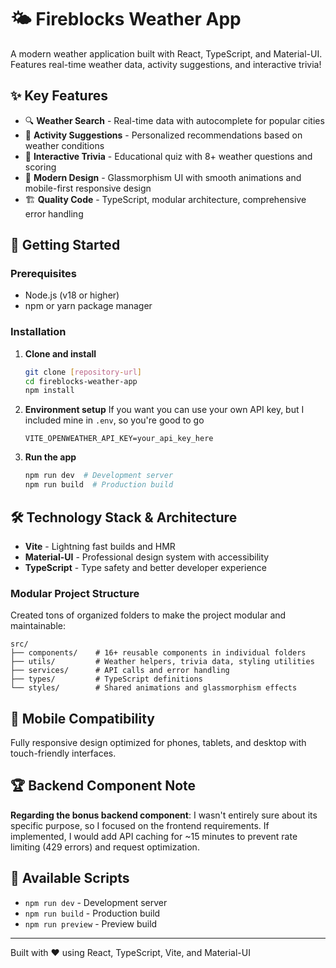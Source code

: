 # 🌤️ Fireblocks Weather App

A modern weather application built with React, TypeScript, and Material-UI. Features real-time weather data, activity suggestions, and interactive trivia!

## ✨ Key Features

- 🔍 **Weather Search** - Real-time data with autocomplete for popular cities
- 🎯 **Activity Suggestions** - Personalized recommendations based on weather conditions
- 🧠 **Interactive Trivia** - Educational quiz with 8+ weather questions and scoring
- 🎨 **Modern Design** - Glassmorphism UI with smooth animations and mobile-first responsive design
- 🏗️ **Quality Code** - TypeScript, modular architecture, comprehensive error handling

## 🚀 Getting Started

### Prerequisites
- Node.js (v18 or higher)
- npm or yarn package manager

### Installation

1. **Clone and install**
   ```bash
   git clone [repository-url]
   cd fireblocks-weather-app
   npm install
   ```

2. **Environment setup**
   If you want you can use your own API key, but I included mine in `.env`, so you're good to go
   ```env
   VITE_OPENWEATHER_API_KEY=your_api_key_here
   ```

3. **Run the app**
   ```bash
   npm run dev  # Development server
   npm run build  # Production build
   ```

## 🛠️ Technology Stack & Architecture

- **Vite** - Lightning fast builds and HMR
- **Material-UI** - Professional design system with accessibility
- **TypeScript** - Type safety and better developer experience

### Modular Project Structure
Created tons of organized folders to make the project modular and maintainable:
```
src/
├── components/    # 16+ reusable components in individual folders
├── utils/         # Weather helpers, trivia data, styling utilities
├── services/      # API calls and error handling
├── types/         # TypeScript definitions
└── styles/        # Shared animations and glassmorphism effects
```

## 📱 Mobile Compatibility
Fully responsive design optimized for phones, tablets, and desktop with touch-friendly interfaces.

## 🏆 Backend Component Note

**Regarding the bonus backend component**: I wasn't entirely sure about its specific purpose, so I focused on the frontend requirements. If implemented, I would add API caching for ~15 minutes to prevent rate limiting (429 errors) and request optimization.

## 🔧 Available Scripts

- `npm run dev` - Development server
- `npm run build` - Production build  
- `npm run preview` - Preview build

---

Built with ❤️ using React, TypeScript, Vite, and Material-UI
